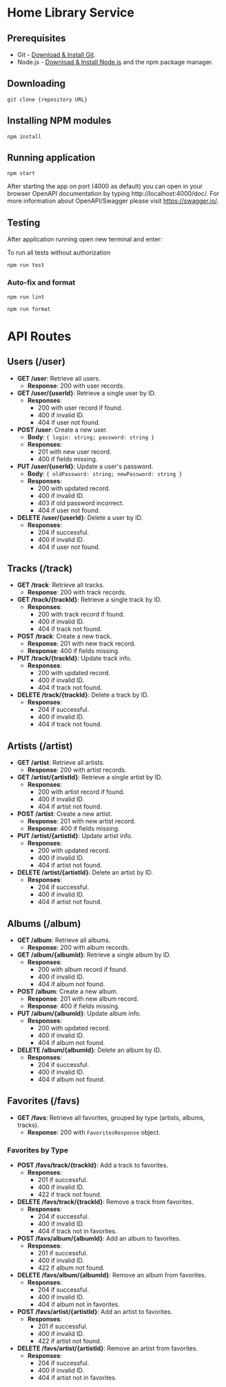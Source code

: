 # Home Library Service

## Prerequisites

- Git - [Download & Install Git](https://git-scm.com/downloads).
- Node.js - [Download & Install Node.js](https://nodejs.org/en/download/) and the npm package manager.

## Downloading

```
git clone {repository URL}
```

## Installing NPM modules

```
npm install
```

## Running application

```
npm start
```

After starting the app on port (4000 as default) you can open
in your browser OpenAPI documentation by typing http://localhost:4000/doc/.
For more information about OpenAPI/Swagger please visit https://swagger.io/.

## Testing

After application running open new terminal and enter:

To run all tests without authorization

```
npm run test
```

### Auto-fix and format

```
npm run lint
```

```
npm run format
```
# API Routes

## Users (/user)
- **GET /user**: Retrieve all users.  
  - **Response**: 200 with user records.
- **GET /user/{userId}**: Retrieve a single user by ID.  
  - **Responses**:
    - 200 with user record if found.
    - 400 if invalid ID.
    - 404 if user not found.
- **POST /user**: Create a new user.  
  - **Body**: `{ login: string; password: string }`
  - **Responses**:
    - 201 with new user record.
    - 400 if fields missing.
- **PUT /user/{userId}**: Update a user's password.  
  - **Body**: `{ oldPassword: string; newPassword: string }`
  - **Responses**:
    - 200 with updated record.
    - 400 if invalid ID.
    - 403 if old password incorrect.
    - 404 if user not found.
- **DELETE /user/{userId}**: Delete a user by ID.  
  - **Responses**:
    - 204 if successful.
    - 400 if invalid ID.
    - 404 if user not found.

## Tracks (/track)
- **GET /track**: Retrieve all tracks.  
  - **Response**: 200 with track records.
- **GET /track/{trackId}**: Retrieve a single track by ID.  
  - **Responses**:
    - 200 with track record if found.
    - 400 if invalid ID.
    - 404 if track not found.
- **POST /track**: Create a new track.  
  - **Response**: 201 with new track record.
  - **Response**: 400 if fields missing.
- **PUT /track/{trackId}**: Update track info.  
  - **Responses**:
    - 200 with updated record.
    - 400 if invalid ID.
    - 404 if track not found.
- **DELETE /track/{trackId}**: Delete a track by ID.  
  - **Responses**:
    - 204 if successful.
    - 400 if invalid ID.
    - 404 if track not found.

## Artists (/artist)
- **GET /artist**: Retrieve all artists.  
  - **Response**: 200 with artist records.
- **GET /artist/{artistId}**: Retrieve a single artist by ID.  
  - **Responses**:
    - 200 with artist record if found.
    - 400 if invalid ID.
    - 404 if artist not found.
- **POST /artist**: Create a new artist.  
  - **Response**: 201 with new artist record.
  - **Response**: 400 if fields missing.
- **PUT /artist/{artistId}**: Update artist info.  
  - **Responses**:
    - 200 with updated record.
    - 400 if invalid ID.
    - 404 if artist not found.
- **DELETE /artist/{artistId}**: Delete an artist by ID.  
  - **Responses**:
    - 204 if successful.
    - 400 if invalid ID.
    - 404 if artist not found.

## Albums (/album)
- **GET /album**: Retrieve all albums.  
  - **Response**: 200 with album records.
- **GET /album/{albumId}**: Retrieve a single album by ID.  
  - **Responses**:
    - 200 with album record if found.
    - 400 if invalid ID.
    - 404 if album not found.
- **POST /album**: Create a new album.  
  - **Response**: 201 with new album record.
  - **Response**: 400 if fields missing.
- **PUT /album/{albumId}**: Update album info.  
  - **Responses**:
    - 200 with updated record.
    - 400 if invalid ID.
    - 404 if album not found.
- **DELETE /album/{albumId}**: Delete an album by ID.  
  - **Responses**:
    - 204 if successful.
    - 400 if invalid ID.
    - 404 if album not found.

## Favorites (/favs)
- **GET /favs**: Retrieve all favorites, grouped by type (artists, albums, tracks).  
  - **Response**: 200 with `FavoritesResponse` object.

### Favorites by Type
- **POST /favs/track/{trackId}**: Add a track to favorites.  
  - **Responses**:
    - 201 if successful.
    - 400 if invalid ID.
    - 422 if track not found.
- **DELETE /favs/track/{trackId}**: Remove a track from favorites.  
  - **Responses**:
    - 204 if successful.
    - 400 if invalid ID.
    - 404 if track not in favorites.
- **POST /favs/album/{albumId}**: Add an album to favorites.  
  - **Responses**:
    - 201 if successful.
    - 400 if invalid ID.
    - 422 if album not found.
- **DELETE /favs/album/{albumId}**: Remove an album from favorites.  
  - **Responses**:
    - 204 if successful.
    - 400 if invalid ID.
    - 404 if album not in favorites.
- **POST /favs/artist/{artistId}**: Add an artist to favorites.  
  - **Responses**:
    - 201 if successful.
    - 400 if invalid ID.
    - 422 if artist not found.
- **DELETE /favs/artist/{artistId}**: Remove an artist from favorites.  
  - **Responses**:
    - 204 if successful.
    - 400 if invalid ID.
    - 404 if artist not in favorites.

